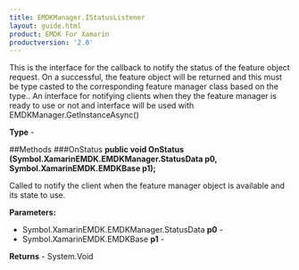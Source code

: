 ```yaml
---
title: EMDKManager.IStatusListener
layout: guide.html
product: EMDK For Xamarin
productversion: '2.0'
---
```

This is the interface for the callback to notify the status of the feature object request. On a successful, the feature object will be returned and this must be type casted to the corresponding feature manager class based on the type.. An interface for notifying clients when they the feature manager is ready to use or not and interface will be used with EMDKManager.GetInstanceAsync()

**Type** - 

##Methods
###OnStatus
**public void OnStatus (Symbol.XamarinEMDK.EMDKManager.StatusData p0, Symbol.XamarinEMDK.EMDKBase p1);**

Called to notify the client when the feature manager object is available and its state to use.

**Parameters:** 

* Symbol.XamarinEMDK.EMDKManager.StatusData **p0** - 
* Symbol.XamarinEMDK.EMDKBase **p1** - 

**Returns** - System.Void















